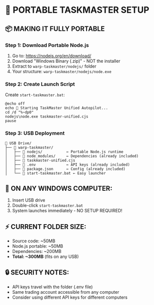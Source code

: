 # 🚀 PORTABLE TASKMASTER SETUP

## 📦 MAKING IT FULLY PORTABLE

### Step 1: Download Portable Node.js
1. Go to: https://nodejs.org/en/download/
2. Download "Windows Binary (.zip)" - NOT the installer
3. Extract to `warp-taskmaster/nodejs/` folder
4. Your structure: `warp-taskmaster/nodejs/node.exe`

### Step 2: Create Launch Script
Create `start-taskmaster.bat`:
```batch
@echo off
echo 🚀 Starting TaskMaster Unified Autopilot...
cd /d "%~dp0"
nodejs\node.exe taskmaster-unified.cjs
pause
```

### Step 3: USB Deployment
```
📁 USB Drive/
├── 📁 warp-taskmaster/
│   ├── 📁 nodejs/           ← Portable Node.js runtime
│   ├── 📁 node_modules/     ← Dependencies (already included)
│   ├── 📄 taskmaster-unified.cjs
│   ├── 📄 .env              ← API keys (already included)
│   ├── 📄 package.json      ← Config (already included)
│   └── 📄 start-taskmaster.bat ← Easy launcher
```

## 🎯 ON ANY WINDOWS COMPUTER:

1. Insert USB drive
2. Double-click `start-taskmaster.bat`
3. System launches immediately - NO SETUP REQUIRED!

## ⚡ CURRENT FOLDER SIZE:
- Source code: ~50MB
- Node.js portable: ~50MB  
- Dependencies: ~200MB
- **Total: ~300MB** (fits on any USB)

## 🔒 SECURITY NOTES:
- API keys travel with the folder (.env file)
- Same trading account accessible from any computer
- Consider using different API keys for different computers
